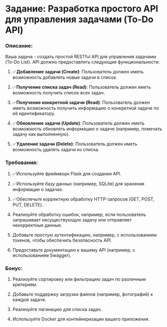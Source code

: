 # Задание: Разработка простого API для управления задачами (To-Do API)

### Описание:

Ваша задача - создать простой RESTful API для управления задачами (To-Do List). API должно предоставлять следующие функциональности:

1. ✅**Добавление задачи (Create)**: Пользователь должен иметь возможность добавлять новые задачи в список.

1. ✅**Получение списка задач (Read)**: Пользователь должен иметь возможность получить список всех задач.

1. ✅**Получение конкретной задачи (Read)**: Пользователь должен иметь возможность получить информацию о конкретной задаче по её идентификатору.

1. ✅**Обновление задачи (Update)**: Пользователь должен иметь возможность обновлять информацию о задаче (например, помечать задачу как выполненную).

1. ✅**Удаление задачи (Delete)**: Пользователь должен иметь возможность удалять задачи из списка.

### Требования:

1. ✅Используйте фреймворк Flask для создания API.

1. ✅Используйте базу данных (например, SQLite) для хранения информации о задачах.

1. ✅Обеспечьте корректную обработку HTTP-запросов (GET, POST, PUT, DELETE).

1. Реализуйте обработку ошибок, например, если пользователь запрашивает несуществующую задачу или отправляет некорректные данные.

1. Добавьте простую аутентификацию, например, с использованием токенов, чтобы обеспечить безопасность API.

1. Предоставьте документацию к вашему API (например, с использованием Swagger).

### Бонус:

1. Реализуйте сортировку или фильтрацию задач по различным критериям.

1. Добавьте поддержку загрузки файлов (например, фотографий) к каждой задаче.

1. Реализуйте пагинацию для списка задач.

1. Используйте Docker для контейнеризации вашего приложения.
